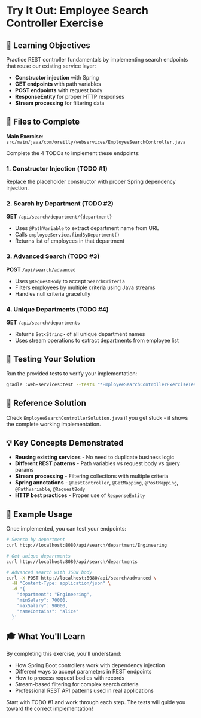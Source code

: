 # Try It Out: Employee Search Controller Exercise

## 🎯 Learning Objectives

Practice REST controller fundamentals by implementing search endpoints that reuse our existing service layer:

- **Constructor injection** with Spring
- **GET endpoints** with path variables  
- **POST endpoints** with request body
- **ResponseEntity** for proper HTTP responses
- **Stream processing** for filtering data

## 📁 Files to Complete

**Main Exercise**: `src/main/java/com/oreilly/webservices/EmployeeSearchController.java`

Complete the 4 TODOs to implement these endpoints:

### 1. Constructor Injection (TODO #1)
Replace the placeholder constructor with proper Spring dependency injection.

### 2. Search by Department (TODO #2) 
**GET** `/api/search/department/{department}`
- Uses `@PathVariable` to extract department name from URL
- Calls `employeeService.findByDepartment()`
- Returns list of employees in that department

### 3. Advanced Search (TODO #3)
**POST** `/api/search/advanced`
- Uses `@RequestBody` to accept `SearchCriteria` 
- Filters employees by multiple criteria using Java streams
- Handles null criteria gracefully

### 4. Unique Departments (TODO #4)
**GET** `/api/search/departments`
- Returns `Set<String>` of all unique department names
- Uses stream operations to extract departments from employee list

## 🧪 Testing Your Solution

Run the provided tests to verify your implementation:

```bash
gradle :web-services:test --tests "*EmployeeSearchControllerExerciseTest*"
```

## 📖 Reference Solution

Check `EmployeeSearchControllerSolution.java` if you get stuck - it shows the complete working implementation.

## 💡 Key Concepts Demonstrated

- **Reusing existing services** - No need to duplicate business logic
- **Different REST patterns** - Path variables vs request body vs query params
- **Stream processing** - Filtering collections with multiple criteria
- **Spring annotations** - `@RestController`, `@GetMapping`, `@PostMapping`, `@PathVariable`, `@RequestBody`
- **HTTP best practices** - Proper use of `ResponseEntity`

## 🚀 Example Usage

Once implemented, you can test your endpoints:

```bash
# Search by department
curl http://localhost:8080/api/search/department/Engineering

# Get unique departments  
curl http://localhost:8080/api/search/departments

# Advanced search with JSON body
curl -X POST http://localhost:8080/api/search/advanced \
  -H "Content-Type: application/json" \
  -d '{
    "department": "Engineering", 
    "minSalary": 70000,
    "maxSalary": 90000,
    "nameContains": "alice"
  }'
```

## 🎓 What You'll Learn

By completing this exercise, you'll understand:
- How Spring Boot controllers work with dependency injection
- Different ways to accept parameters in REST endpoints
- How to process request bodies with records
- Stream-based filtering for complex search criteria
- Professional REST API patterns used in real applications

Start with TODO #1 and work through each step. The tests will guide you toward the correct implementation!